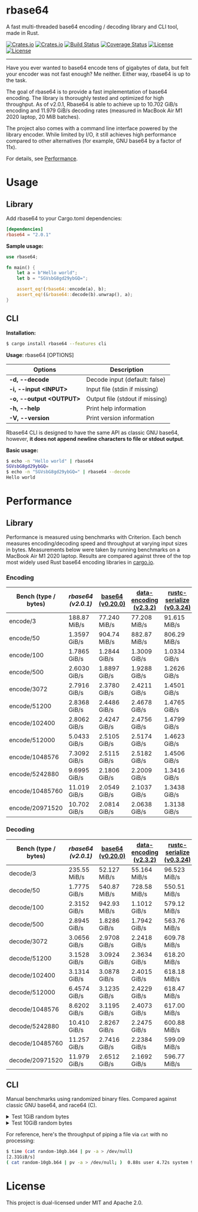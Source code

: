 # rbase64
A fast multi-threaded base64 encoding / decoding library and CLI tool, made in Rust.

[![Crates.io](https://img.shields.io/crates/v/rbase64?style=flat-square)](https://crates.io/crates/rbase64)
[![Crates.io](https://img.shields.io/crates/d/rbase64?style=flat-square)](https://crates.io/crates/rbase64)
[![Build Status](https://img.shields.io/github/workflow/status/uhmarcel/rbase64/CI/main?style=flat-square)](https://github.com/uhmarcel/rbase64/actions/workflows/ci.yml?query=branch%3Amain)
[![Coverage Status](https://coveralls.io/repos/github/uhmarcel/rbase64/badge.svg?branch=main)](https://coveralls.io/github/uhmarcel/rbase64?branch=main)
[![License](https://img.shields.io/badge/license-Apache%202.0-blue?style=flat-square)](LICENSE-APACHE)
[![License](https://img.shields.io/badge/license-MIT-blue?style=flat-square)](LICENSE-MIT)

---

Have you ever wanted to base64 encode tens of gigabytes of data, but felt your encoder was not fast enough? Me neither.
Either way,
rbase64 is up to the task.


The goal of rbase64 is to provide a fast implementation of base64 encoding. The library is thoroughly tested and optimized
for high throughput. As of v2.0.1, Rbase64 is able to achieve up to 10.702 GiB/s encoding and 11.979 GiB/s decoding rates (measured
in MacBook Air M1 2020 laptop, 20 MiB batches).

The project also comes with a command line interface powered by the library encoder. While limited by I/O,
it still achieves high performance compared to other alternatives (for example, GNU base64 by a factor of 11x).

For details, see [Performance](#performance).

# Usage
## Library
Add rbase64 to your Cargo.toml dependencies:
```toml
[dependencies]
rbase64 = "2.0.1"
```

**Sample usage:**
```rust
use rbase64;

fn main() {
    let a = b"Hello world";
    let b = "SGVsbG8gd29ybGQ=";

    assert_eq!(rbase64::encode(a), b);
    assert_eq!(&rbase64::decode(b).unwrap(), a);
}
```

## CLI
**Installation:**
```sh
$ cargo install rbase64 --features cli
```


**Usage**: rbase64 [OPTIONS]

Options                      | Description
---------------------------- | ----------------------------
**-d, --decode**             | Decode input (default: false)
**-i, --input \<INPUT\>**    | Input file (stdin if missing)
**-o, --output \<OUTPUT\>**  | Output file (stdout if missing)
**-h, --help**               | Print help information
**-V, --version**            | Print version information

Rbase64 CLI is designed to have the same API as classic GNU base64, however, **it does not append
newline characters to file or stdout output**.

**Basic usage:**
```sh
$ echo -n "Hello world" | rbase64
SGVsbG8gd29ybGQ=
$ echo -n "SGVsbG8gd29ybGQ=" | rbase64 --decode
Hello world
```
# Performance

## Library
Performance is measured using benchmarks with Criterion. Each bench measures encoding/decoding
speed and throughput at varying input sizes in bytes. Measurements below were taken by running
benchmarks on a MacBook Air M1 2020 laptop. Results are compared against three of the top most
widely used Rust base64 encoding libraries in [cargo.io](https://crates.io/search?q=base64&sort=downloads).

### Encoding
| Bench (type / bytes) | *rbase64 (v2.0.1)* | [base64 (v0.20.0)](https://github.com/marshallpierce/rust-base64) | [data-encoding (v2.3.2)](https://github.com/ia0/data-encoding) | [rustc-serialize (v0.3.24)](https://github.com/rust-lang/rustc-serialize) |
|-----------------|--------------|--------------|--------------|--------------|
| encode/3        | 188.87 MiB/s | 77.240 MiB/s | 77.208 MiB/s | 91.615 MiB/s |
| encode/50       | 1.3597 GiB/s | 904.74 MiB/s | 882.87 MiB/s | 806.29 MiB/s |
| encode/100      | 1.7865 GiB/s | 1.2844 GiB/s | 1.3009 GiB/s | 1.0334 GiB/s |
| encode/500      | 2.6030 GiB/s | 1.8897 GiB/s | 1.9288 GiB/s | 1.2626 GiB/s |
| encode/3072     | 2.7916 GiB/s | 2.3780 GiB/s | 2.4211 GiB/s | 1.4501 GiB/s |
| encode/51200    | 2.8368 GiB/s | 2.4486 GiB/s | 2.4678 GiB/s | 1.4765 GiB/s |
| encode/102400   | 2.8062 GiB/s | 2.4247 GiB/s | 2.4756 GiB/s | 1.4799 GiB/s |
| encode/512000   | 5.0433 GiB/s | 2.5105 GiB/s | 2.5174 GiB/s | 1.4623 GiB/s |
| encode/1048576  | 7.3092 GiB/s | 2.5115 GiB/s | 2.5182 GiB/s | 1.4506 GiB/s |
| encode/5242880  | 9.6995 GiB/s | 2.1806 GiB/s | 2.2009 GiB/s | 1.3416 GiB/s |
| encode/10485760 | 11.019 GiB/s | 2.0549 GiB/s | 2.1037 GiB/s | 1.3438 GiB/s |
| encode/20971520 | 10.702 GiB/s | 2.0814 GiB/s | 2.0638 GiB/s | 1.3138 GiB/s |

### Decoding
| Bench (type / bytes) | *rbase64 (v2.0.1)* | [base64 (v0.20.0)](https://github.com/marshallpierce/rust-base64) | [data-encoding (v2.3.2)](https://github.com/ia0/data-encoding) | [rustc-serialize (v0.3.24)](https://github.com/rust-lang/rustc-serialize) |
|-----------------|--------------|--------------|--------------|--------------|
| decode/3        | 235.55 MiB/s | 52.127 MiB/s | 55.164 MiB/s | 96.523 MiB/s |
| decode/50       | 1.7775 GiB/s | 540.87 MiB/s | 728.58 MiB/s | 550.51 MiB/s |
| decode/100      | 2.3152 GiB/s | 942.93 MiB/s | 1.1012 GiB/s | 579.12 MiB/s |
| decode/500      | 2.8945 GiB/s | 1.8286 GiB/s | 1.7942 GiB/s | 563.76 MiB/s |
| decode/3072     | 3.0656 GiB/s | 2.9708 GiB/s | 2.2418 GiB/s | 609.78 MiB/s |
| decode/51200    | 3.1528 GiB/s | 3.0924 GiB/s | 2.3634 GiB/s | 618.20 MiB/s |
| decode/102400   | 3.1314 GiB/s | 3.0878 GiB/s | 2.4015 GiB/s | 618.18 MiB/s |
| decode/512000   | 6.4574 GiB/s | 3.1235 GiB/s | 2.4229 GiB/s | 618.47 MiB/s |
| decode/1048576  | 8.6202 GiB/s | 3.1195 GiB/s | 2.4073 GiB/s | 617.00 MiB/s |
| decode/5242880  | 10.410 GiB/s | 2.8267 GiB/s | 2.2475 GiB/s | 600.88 MiB/s |
| decode/10485760 | 11.257 GiB/s | 2.7416 GiB/s | 2.2384 GiB/s | 599.09 MiB/s |
| decode/20971520 | 11.979 GiB/s | 2.6512 GiB/s | 2.1692 GiB/s | 596.77 MiB/s |

## CLI
Manual benchmarks using randomized binary files. Compared against classic
GNU base64, and race64 (C).

<details>
    <summary>Test 1GiB random bytes</summary>

- GNU base64
```sh
$ time (cat random-1gb.bin | base64 | pv -a > /dev/null)
[ 164MiB/s]
( cat random-1gb.bin | base64 | pv -a > /dev/null; )  7.89s user 0.96s system 106% cpu 8.317 total

$ time (cat random-1gb.b64 | base64 --decode | pv -a > /dev/null)
[ 105MiB/s]
( cat random-1gb.b64 | base64 --decode | pv -a > /dev/null; )  9.16s user 1.01s system 104% cpu 9.699 total
```

- race64 (C)
```sh
$ time (cat random-1gb.bin | ./race64 | pv -a > /dev/null)
[ 898MiB/s]
( cat random-1gb.bin | ./race64 | pv -a > /dev/null; )  0.88s user 1.14s system 128% cpu 1.566 total

$ time (cat random-1gb.b64 | ./race64 -d | pv -a > /dev/null)
[ 723MiB/s]
( cat random-1gb.b64 | ./race64 -d | pv -a > /dev/null; )  0.87s user 0.95s system 127% cpu 1.426 total
```

- ***rbase64***
```sh
$ time (cat random-1gb.bin | rbase64 | pv -a > /dev/null)
[1.71GiB/s]
( cat random-1gb.bin | rbase64 | pv -a > /dev/null; )  0.56s user 0.40s system 121% cpu 0.788 total

$ time (cat random-1gb.b64 | rbase64 --decode | pv -a > /dev/null)
[1.16GiB/s]
( cat random-1gb.b64 | rbase64 --decode | pv -a > /dev/null; )  0.59s user 0.46s system 119% cpu 0.871 total
```
</details>


<details>
    <summary>Test 10GiB random bytes</summary>

- GNU base64
```sh
$ time (cat random-10gb.bin | base64 | pv -a > /dev/null)
[ 154MiB/s]
( cat random-10gb.bin | base64 | pv -a > /dev/null; )  78.74s user 10.96s system 101% cpu 1:28.34 total

$ time (cat random-10gb.b64 | base64 --decode | pv -a > /dev/null)
[ 107MiB/s]
( cat random-10gb.b64 | base64 --decode | pv -a > /dev/null; )  91.02s user 10.00s system 105% cpu 1:35.39 total

```

- race64 (C)
```sh
$ time (cat random-10gb.bin | ./race64 | pv -a > /dev/null)
[ 818MiB/s]
( cat random-10gb.bin | ./race64 | pv -a > /dev/null; )  8.56s user 13.17s system 128% cpu 16.917 total

$ time (cat random-10gb.b64 | ./race64 -d | pv -a > /dev/null)
[ 724MiB/s]
( cat random-10gb.b64 | ./race64 -d | pv -a > /dev/null; )  8.42s user 9.05s system 123% cpu 14.152 total
```

- ***rbase64***
```sh
$ time (cat random-10gb.bin | rbase64 | pv -a > /dev/null)
[1.64GiB/s]
( cat random-10gb.bin | rbase64 | pv -a > /dev/null; )  5.30s user 4.22s system 117% cpu 8.125 total

$ time (cat random-10gb.b64 | rbase64 --decode | pv -a > /dev/null)
[1.18GiB/s]
( cat random-10gb.b64 | rbase64 --decode | pv -a > /dev/null; )  5.58s user 4.40s system 117% cpu 8.491 total
```
</details>

For reference, here's the throughput of piping a file via ```cat``` with no processing:
```sh
$ time (cat random-10gb.b64 | pv -a > /dev/null)
[2.31GiB/s]
( cat random-10gb.b64 | pv -a > /dev/null; )  0.88s user 4.72s system 95% cpu 5.858 total
```

# License
This project is dual-licensed under MIT and Apache 2.0.